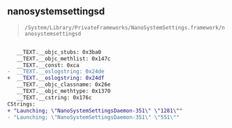 ## nanosystemsettingsd

> `/System/Library/PrivateFrameworks/NanoSystemSettings.framework/nanosystemsettingsd`

```diff

   __TEXT.__objc_stubs: 0x3ba0
   __TEXT.__objc_methlist: 0x147c
   __TEXT.__const: 0xca
-  __TEXT.__oslogstring: 0x24de
+  __TEXT.__oslogstring: 0x24df
   __TEXT.__objc_classname: 0x26e
   __TEXT.__objc_methtype: 0x1370
   __TEXT.__cstring: 0x176c
CStrings:
+ "Launching; \"NanoSystemSettingsDaemon-351\" \"1281\""
- "Launching; \"NanoSystemSettingsDaemon-351\" \"551\""

```
